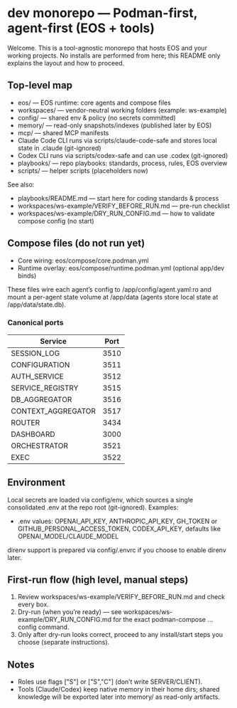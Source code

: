 # dev monorepo — Podman-first, agent-first (EOS + tools)

Welcome. This is a tool-agnostic monorepo that hosts EOS and your working projects.
No installs are performed from here; this README only explains the layout and how to proceed.

## Top-level map
- eos/ — EOS runtime: core agents and compose files
- workspaces/ — vendor-neutral working folders (example: ws-example)
- config/ — shared env & policy (no secrets committed)
- memory/ — read-only snapshots/indexes (published later by EOS)
- mcp/ — shared MCP manifests
- Claude Code CLI runs via scripts/claude-code-safe and stores local state in .claude (git-ignored)
- Codex CLI runs via scripts/codex-safe and can use .codex (git-ignored)
- playbooks/ — repo playbooks: standards, process, rules, EOS overview
- scripts/ — helper scripts (placeholders now)

See also:
- playbooks/README.md — start here for coding standards & process
- workspaces/ws-example/VERIFY_BEFORE_RUN.md — pre-run checklist
- workspaces/ws-example/DRY_RUN_CONFIG.md — how to validate compose config (no start)

## Compose files (do not run yet)
- Core wiring: eos/compose/core.podman.yml
- Runtime overlay: eos/compose/runtime.podman.yml (optional app/dev binds)

These files wire each agent’s config to /app/config/agent.yaml:ro and mount a
per-agent state volume at /app/data (agents store local state at /app/data/state.db).

### Canonical ports
| Service              | Port |
|----------------------|------|
| SESSION_LOG          | 3510 |
| CONFIGURATION        | 3511 |
| AUTH_SERVICE         | 3512 |
| SERVICE_REGISTRY     | 3515 |
| DB_AGGREGATOR        | 3516 |
| CONTEXT_AGGREGATOR   | 3517 |
| ROUTER               | 3434 |
| DASHBOARD            | 3000 |
| ORCHESTRATOR         | 3521 |
| EXEC                 | 3522 |

## Environment
Local secrets are loaded via config/env, which sources a single consolidated .env at the repo root (git-ignored).
Examples:
- .env values: OPENAI_API_KEY, ANTHROPIC_API_KEY, GH_TOKEN or GITHUB_PERSONAL_ACCESS_TOKEN, CODEX_API_KEY, defaults like OPENAI_MODEL/CLAUDE_MODEL

direnv support is prepared via config/.envrc if you choose to enable direnv later.

## First-run flow (high level, manual steps)
1. Review workspaces/ws-example/VERIFY_BEFORE_RUN.md and check every box.
2. Dry-run (when you’re ready) — see workspaces/ws-example/DRY_RUN_CONFIG.md for the exact podman-compose ... config command.
3. Only after dry-run looks correct, proceed to any install/start steps you choose (separate instructions).

## Notes
- Roles use flags ["S"] or ["S","C"] (don’t write SERVER/CLIENT).
- Tools (Claude/Codex) keep native memory in their home dirs; shared knowledge will be exported later into memory/ as read-only artifacts.

